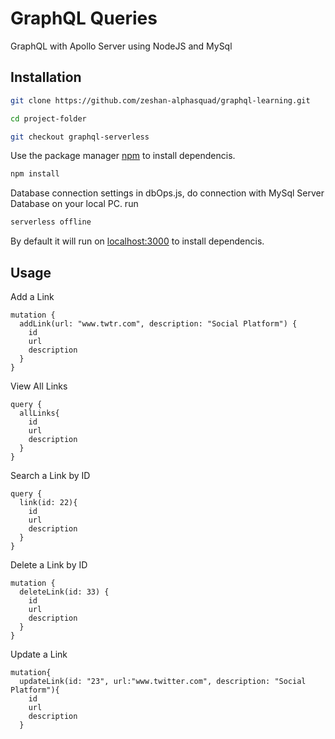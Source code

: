 # GraphQL Queries

GraphQL with Apollo Server using NodeJS and MySql

## Installation

```bash
git clone https://github.com/zeshan-alphasquad/graphql-learning.git
```
```bash
cd project-folder
```
```bash
git checkout graphql-serverless
```

Use the package manager [npm](https://npmjs.com) to install dependencis.

```bash
npm install
```

Database connection settings in dbOps.js, do connection with MySql Server Database on your local PC.
run 
```bash
serverless offline
```

By default it will run on [localhost:3000](localhost:3000) to install dependencis.

## Usage

Add a Link
```
mutation {
  addLink(url: "www.twtr.com", description: "Social Platform") {
    id
    url
    description
  }
}
```

View All Links
```
query {
  allLinks{
    id
    url
    description
  }
}
```

Search a Link by ID
```
query {
  link(id: 22){
    id
    url
    description
  }
}
```

Delete a Link by ID
```
mutation {
  deleteLink(id: 33) {
    id
    url
    description
  }
}
```

Update a Link 
```
mutation{
  updateLink(id: "23", url:"www.twitter.com", description: "Social Platform"){
    id
    url
    description
  }
```
